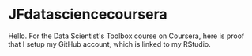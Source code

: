 # JFdatasciencecoursera
Hello. For the Data Scientist's Toolbox course on Coursera, here is proof that I setup my GitHub account, which is linked to my RStudio.
